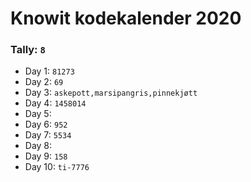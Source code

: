 # Knowit kodekalender 2020

### Tally: ```8```

- Day 1:    ```81273```
- Day 2:    ```69```
- Day 3:    ```askepott,marsipangris,pinnekjøtt```
- Day 4:    ```1458014```
- Day 5:
- Day 6:    ```952```
- Day 7:    ```5534```
- Day 8:
- Day 9:    ```158```
- Day 10:   ```ti-7776```